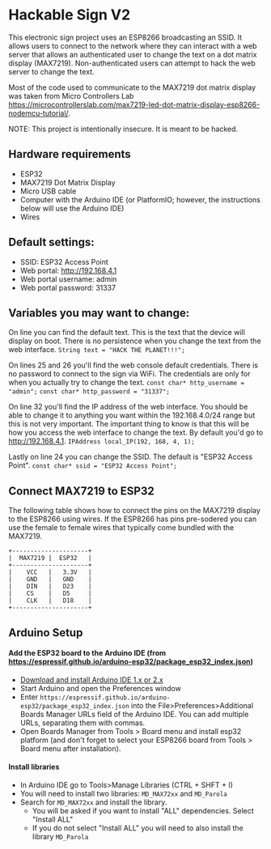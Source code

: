 # Hackable Sign V2
This electronic sign project uses an ESP8266 broadcasting an SSID. It allows users to connect to the network where they can interact with a web server that allows an authenticated user to change the text on a dot matrix display (MAX7219). Non-authenticated users can attempt to hack the web server to change the text.

Most of the code used to communicate to the MAX7219 dot matrix display was taken from Micro Controllers Lab https://microcontrollerslab.com/max7219-led-dot-matrix-display-esp8266-nodemcu-tutorial/.

NOTE: This project is intentionally insecure. It is meant to be hacked. 

## Hardware requirements
- ESP32
- MAX7219 Dot Matrix Display
- Micro USB cable
- Computer with the Arduino IDE (or PlatformIO; however, the instructions below will use the Arduino IDE)
- Wires

## Default settings:
- SSID: ESP32 Access Point
- Web portal: http://192.168.4.1
- Web portal username: admin
- Web portal password: 31337

## Variables you may want to change:
On line  you can find the default text. This is the text that the device will display on boot. There is no persistence when you change the text from the web interface. 
```String text = "HACK THE PLANET!!!";```

On lines 25 and 26 you'll find the web console default credentials. There is no password to connect to the sign via WiFi. The credentials are only for when you actually try to change the text. 
```const char* http_username = "admin";```
```const char* http_password = "31337";```

On line 32 you'll find the IP address of the web interface. You should be able to change it to anything you want within the 192.168.4.0/24 range but this is not very important. The important thing to know is that this will be how you access the web interface to change the text. By default you'd go to http://192.168.4.1. 
```IPAddress local_IP(192, 168, 4, 1);```

Lastly on line 24 you can change the SSID. The default is "ESP32 Access Point".
```const char* ssid = "ESP32 Access Point";```

## Connect MAX7219 to ESP32
The following table shows how to connect the pins on the MAX7219 display to the ESP8266 using wires. If the ESP8266 has pins pre-sodered you can use the female to female wires that typically come bundled with the MAX7219. 
```
+---------------------+
|  MAX7219 |  ESP32   |
+---------------------+
|    VCC   |   3.3V   |
|    GND   |   GND    |
|    DIN   |   D23    |
|    CS    |   D5     |
|    CLK   |   D18    |
+---------------------+
```

## Arduino Setup
#### Add the ESP32 board to the Arduino IDE (from https://espressif.github.io/arduino-esp32/package_esp32_index.json)
- [Download and install Arduino IDE 1.x or 2.x](https://www.arduino.cc/en/software)
- Start Arduino and open the Preferences window 
- Enter ```https://espressif.github.io/arduino-esp32/package_esp32_index.json``` into the File>Preferences>Additional Boards Manager URLs field of the Arduino IDE. You can add multiple URLs, separating them with commas.
- Open Boards Manager from Tools > Board menu and install esp32 platform (and don't forget to select your ESP8266 board from Tools > Board menu after installation).

#### Install libraries
- In Arduino IDE go to Tools>Manage Libraries (CTRL + SHFT + I)
- You will need to install two libraries: ```MD_MAX72xx``` and ```MD_Parola``` 
- Search for ```MD_MAX72xx``` and install the library. 
	- You will be asked if you want to install "ALL" dependencies. Select "Install ALL"
	- If you do not select "Install ALL" you will need to also install the library ```MD_Parola``` 

